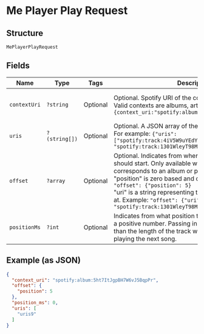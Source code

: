 
# Me Player Play Request

## Structure

`MePlayerPlayRequest`

## Fields

| Name | Type | Tags | Description | Getter | Setter |
|  --- | --- | --- | --- | --- | --- |
| `contextUri` | `?string` | Optional | Optional. Spotify URI of the context to play.<br>Valid contexts are albums, artists & playlists.<br>`{context_uri:"spotify:album:1Je1IMUlBXcx1Fz0WE7oPT"}` | getContextUri(): ?string | setContextUri(?string contextUri): void |
| `uris` | `?(string[])` | Optional | Optional. A JSON array of the Spotify track URIs to play.<br>For example: `{"uris": ["spotify:track:4iV5W9uYEdYUVa79Axb7Rh", "spotify:track:1301WleyT98MSxVHPZCA6M"]}` | getUris(): ?array | setUris(?array uris): void |
| `offset` | `?array` | Optional | Optional. Indicates from where in the context playback should start. Only available when context_uri corresponds to an album or playlist object<br>"position" is zero based and can’t be negative. Example: `"offset": {"position": 5}`<br>"uri" is a string representing the uri of the item to start at. Example: `"offset": {"uri": "spotify:track:1301WleyT98MSxVHPZCA6M"}` | getOffset(): ?array | setOffset(?array offset): void |
| `positionMs` | `?int` | Optional | Indicates from what position to start playback. Must be a positive number. Passing in a position that is greater than the length of the track will cause the player to start playing the next song. | getPositionMs(): ?int | setPositionMs(?int positionMs): void |

## Example (as JSON)

```json
{
  "context_uri": "spotify:album:5ht7ItJgpBH7W6vJ5BqpPr",
  "offset": {
    "position": 5
  },
  "position_ms": 0,
  "uris": [
    "uris9"
  ]
}
```

